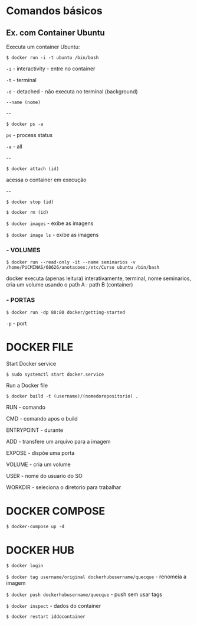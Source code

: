 # Comandos básicos

## Ex. com Container Ubuntu

Executa um container Ubuntu:

`$ docker run -i -t ubuntu /bin/bash`

`-i` - interactivity - entre no container

`-t` - terminal

`-d` - detached - não executa no terminal (background)

`--name (nome)`

--

`$ docker ps -a`

`ps` - process status

`-a` - all

--

`$ docker attach (id)`

acessa o container em execução

--

`$ docker stop (id)`

`$ docker rm (id)`

`$ docker images` - exibe as imagens

`$ docker image ls` - exibe as imagens

### - VOLUMES

`$ docker run --read-only -it --name seminarios -v /home/PUCMINAS/68626/anotacoes:/etc/Curso ubuntu /bin/bash`

docker executa (apenas leitura) interativamente, terminal, nome seminarios, cria um volume usando o path A : path B (container)

### - PORTAS

`$ docker run -dp 80:80 docker/getting-started`

`-p` - port

# DOCKER FILE

Start Docker service

`$ sudo systemctl start docker.service`

Run a Docker file

`$ docker build -t (username)/(nomedorepositorio) .`

RUN - comando

CMD - comando apos o build

ENTRYPOINT - durante

ADD - transfere um arquivo para a imagem

EXPOSE - dispõe uma porta

VOLUME - cria um volume

USER - nome do usuario do SO

WORKDIR - seleciona o diretorio para trabalhar

# DOCKER COMPOSE

`$ docker-compose up -d`


# DOCKER HUB

`$ docker login`

`$ docker tag username/original dockerhubusername/quecque` - renomeia a imagem

`$ docker push dockerhubusername/quecque` - push sem usar tags

`$ docker inspect` - dados do container

`$ docker restart iddocontainer`